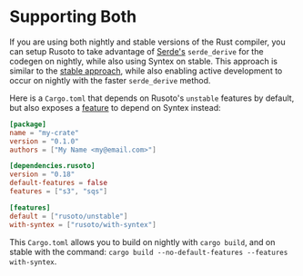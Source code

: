 # Supporting Both

If you are using both nightly and stable versions of the Rust compiler, you can
setup Rusoto to take advantage of [Serde's][serde] `serde_derive` for the
codegen on nightly, while also using Syntex on stable. This approach is similar
to the [stable approach][stable-approach], while also enabling active
development to occur on nightly with the faster `serde_derive` method.

Here is a `Cargo.toml` that depends on Rusoto's `unstable` features by default,
but also exposes a [feature][cargo-feature] to depend on Syntex instead:

```toml
[package]
name = "my-crate"
version = "0.1.0"
authors = ["My Name <my@email.com>"]

[dependencies.rusoto]
version = "0.18"
default-features = false
features = ["s3", "sqs"]

[features]
default = ["rusoto/unstable"]
with-syntex = ["rusoto/with-syntex"]
```

This `Cargo.toml` allows you to build on nightly with `cargo build`, and on
stable with the command:
`cargo build --no-default-features --features with-syntex`.

[cargo-feature]: http://doc.crates.io/manifest.html#the-features-section
[serde]: https://github.com/serde-rs/serde
[stable-approach]: /setup-stable.html
